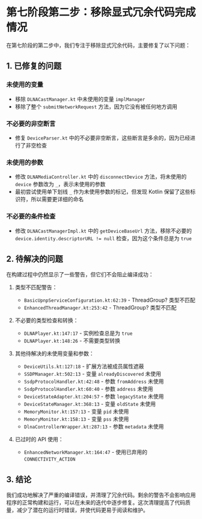 # 第七阶段第二步：移除显式冗余代码完成情况

在第七阶段的第二步中，我们专注于移除显式冗余代码，主要修复了以下问题：

## 1. 已修复的问题

### 未使用的变量
- 移除 `DLNACastManager.kt` 中未使用的变量 `implManager`
- 移除了整个 `submitNetworkRequest` 方法，因为它没有被任何地方调用

### 不必要的非空断言
- 修复 `DeviceParser.kt` 中的不必要非空断言，这些断言是多余的，因为已经进行了非空检查

### 未使用的参数
- 修改 `DLNAMediaController.kt` 中的 `disconnectDevice` 方法，将未使用的 `device` 参数改为 `_`，表示未使用的参数
- 最初尝试使用单下划线 `_` 作为未使用参数的标记，但发现 Kotlin 保留了这些标识符，所以需要更详细的命名

### 不必要的条件检查
- 修改 `DLNACastManagerImpl.kt` 中的 `getDeviceBaseUrl` 方法，移除不必要的 `device.identity.descriptorURL != null` 检查，因为这个条件总是为 `true`

## 2. 待解决的问题

在构建过程中仍然显示了一些警告，但它们不会阻止编译成功：

1. 类型不匹配警告：
   - `BasicUpnpServiceConfiguration.kt:62:39` - ThreadGroup? 类型不匹配
   - `EnhancedThreadManager.kt:253:42` - ThreadGroup? 类型不匹配

2. 不必要的类型检查和转换：
   - `DLNAPlayer.kt:147:17` - 实例检查总是为 `true`
   - `DLNAPlayer.kt:148:26` - 不需要类型转换

3. 其他待解决的未使用变量和参数：
   - `DeviceUtils.kt:127:18` - 扩展方法被成员属性遮蔽
   - `SSDPManager.kt:502:13` - 变量 `alreadyDiscovered` 未使用
   - `SsdpProtocolHandler.kt:42:48` - 参数 `fromAddress` 未使用
   - `SsdpProtocolHandler.kt:60:40` - 参数 `address` 未使用
   - `DeviceStateAdapter.kt:204:57` - 参数 `legacyState` 未使用
   - `DeviceStateManager.kt:368:13` - 变量 `oldState` 未使用
   - `MemoryMonitor.kt:157:13` - 变量 `pid` 未使用
   - `MemoryMonitor.kt:158:13` - 变量 `pss` 未使用
   - `DlnaControllerWrapper.kt:287:13` - 参数 `metadata` 未使用

4. 已过时的 API 使用：
   - `EnhancedNetworkManager.kt:164:47` - 使用已弃用的 `CONNECTIVITY_ACTION`

## 3. 结论

我们成功地解决了严重的编译错误，并清理了冗余代码。剩余的警告不会影响应用程序的正常构建和运行，可以在未来的迭代中逐步修复。这次清理提高了代码质量，减少了潜在的运行时错误，并使代码更易于阅读和维护。 